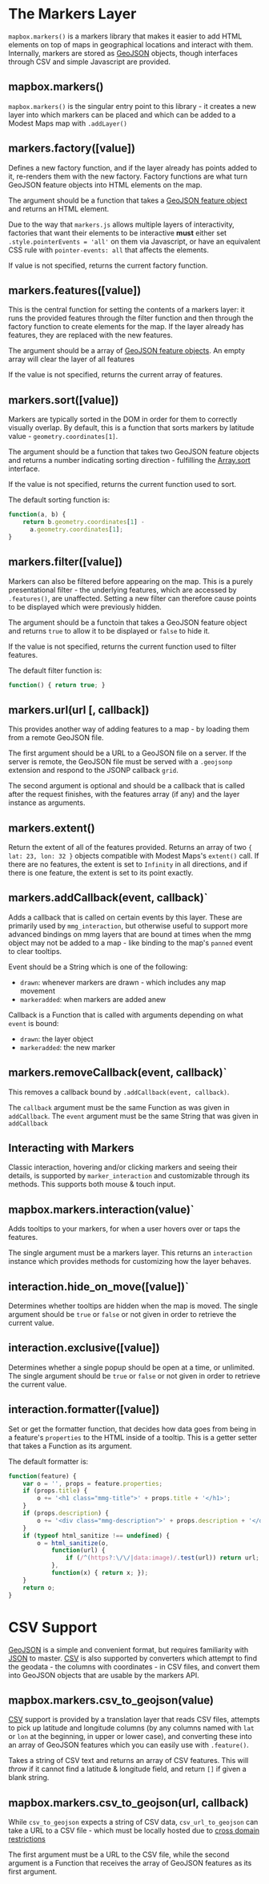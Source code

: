 # The Markers Layer

`mapbox.markers()` is a markers library that makes it easier to add HTML elements
on top of maps in geographical locations and interact with them. Internally,
markers are stored as [GeoJSON](http://www.geojson.org/) objects, though
interfaces through CSV and simple Javascript are provided.

## mapbox.markers()

`mapbox.markers()` is the singular entry point to this library - it creates a
new layer into which markers can be placed and which can be added to
a Modest Maps map with `.addLayer()`

## markers.factory([value])

Defines a new factory function, and if the layer already has points added to it,
re-renders them with the new factory. Factory functions are what turn GeoJSON feature
objects into HTML elements on the map.

The argument should be a function that takes a
[GeoJSON feature object](http://geojson.org/geojson-spec.html#feature-objects)
and returns an HTML element.

Due to the way that `markers.js` allows multiple layers of interactivity, factories
that want their elements to be interactive **must** either set `.style.pointerEvents = 'all'` on
them via Javascript, or have an equivalent CSS rule with `pointer-events: all` that affects
the elements.

If value is not specified, returns the current factory function.

## markers.features([value])

This is the central function for setting the contents of a markers layer: it runs the provided
features through the filter function and then through the factory function to create elements
for the map. If the layer already has features, they are replaced with the new features.

The argument should be
a array of [GeoJSON feature objects](http://geojson.org/geojson-spec.html#feature-objects).
An empty array will clear the layer of all features

If the value is not specified, returns the current array of features.

## markers.sort([value])

Markers are typically sorted in the DOM in order for them to correctly visually overlap. By default,
this is a function that sorts markers by latitude value - `geometry.coordinates[1]`.

The argument should be a function that takes two GeoJSON feature objects and returns a number indicating
sorting direction - fulfilling the [Array.sort](https://developer.mozilla.org/en/JavaScript/Reference/Global_Objects/Array/sort)
interface.

If the value is not specified, returns the current function used to sort.

The default sorting function is:

```javascript
function(a, b) {
    return b.geometry.coordinates[1] -
      a.geometry.coordinates[1];
}
```

## markers.filter([value])

Markers can also be filtered before appearing on the map. This is a purely presentational filter -
the underlying features, which are accessed by `.features()`, are unaffected. Setting a new
filter can therefore cause points to be displayed which were previously hidden.

The argument should be a functoin that takes a GeoJSON feature object and returns `true`
to allow it to be displayed or `false` to hide it.

If the value is not specified, returns the current function used to filter features.

The default filter function is:

```javascript
function() { return true; }
```

## markers.url(url [, callback])

This provides another way of adding features to a map - by loading them from a remote GeoJSON file.

The first argument should be a URL to a GeoJSON file on a server. If the server is remote, the
GeoJSON file must be served with a `.geojsonp` extension and respond to the JSONP callback `grid`.

The second argument is optional and should be a callback that is called after the request finishes,
with the features array (if any) and the layer instance as arguments.

## markers.extent()

Return the extent of all of the features provided.
Returns an array of two `{ lat: 23, lon: 32 }` objects compatible with
Modest Maps's `extent()` call. If there are no features, the extent is set to
`Infinity` in all directions, and if there is one feature, the extent is set
to its point exactly.

## markers.addCallback(event, callback)`

Adds a callback that is called on certain events by this layer. These are primarily used by `mmg_interaction`, but otherwise useful to support more advanced bindings on mmg layers that are bound at times when the mmg object may not be added to a map - like binding to the map's `panned` event to clear tooltips.

Event should be a String which is one of the following:

* `drawn`: whenever markers are drawn - which includes any map movement
* `markeradded`: when markers are added anew

Callback is a Function that is called with arguments depending on what `event` is bound:

* `drawn`: the layer object
* `markeradded`: the new marker

## markers.removeCallback(event, callback)`

This removes a callback bound by `.addCallback(event, callback)`.

The `callback` argument must be the same Function as was given in `addCallback`. The `event` argument must be the same String that was given in `addCallback`

## Interacting with Markers

Classic interaction, hovering and/or clicking markers and seeing their details,
is supported by `marker_interaction` and customizable through its methods.
This supports both mouse & touch input.

## mapbox.markers.interaction(value)`

Adds tooltips to your markers, for when a user hovers over or taps the features.

The single argument must be a markers layer. This returns an `interaction` instance which provides methods for customizing how the layer behaves.

## interaction.hide_on_move([value])`

Determines whether tooltips are hidden when the map is moved. The single argument should be `true` or `false` or not given in order to retrieve the current value.

## interaction.exclusive([value])

Determines whether a single popup should be open at a time, or unlimited. The single argument should be `true` or `false` or not given in order to retrieve the current value.

## interaction.formatter([value])

Set or get the formatter function, that decides how data goes from being in a feature's `properties` to the HTML inside of a tooltip. This is a getter setter that takes a Function as its argument.

The default formatter is:

```javascript
function(feature) {
    var o = '', props = feature.properties;
    if (props.title) {
        o += '<h1 class="mmg-title">' + props.title + '</h1>';
    }
    if (props.description) {
        o += '<div class="mmg-description">' + props.description + '</div>';
    }
    if (typeof html_sanitize !== undefined) {
        o = html_sanitize(o,
            function(url) {
                if (/^(https?:\/\/|data:image)/.test(url)) return url;
            },
            function(x) { return x; });
    }
    return o;
}
```

# CSV Support

[GeoJSON](http://www.geojson.org/) is a simple and convenient format, but requires
familiarity with [JSON](http://www.json.org/) to master. [CSV](http://en.wikipedia.org/wiki/Comma-separated_values) is also supported by converters which attempt to find the geodata -
the columns with coordinates - in CSV files, and convert them into GeoJSON objects
that are usable by the markers API.

## mapbox.markers.csv_to_geojson(value)

[CSV](http://en.wikipedia.org/wiki/Comma-separated_values) support is provided by a translation layer that reads CSV files, attempts to pick up latitude and longitude columns (by any columns named with `lat` or `lon` at the beginning, in upper or lower case), and converting these into an array of GeoJSON features which you can easily use with `.feature()`.

Takes a string of CSV text and returns an array of CSV features. This will _throw_ if it cannot find a latitude & longitude field, and return `[]` if given a blank string.

## mapbox.markers.csv_to_geojson(url, callback)

While `csv_to_geojson` expects a string of CSV data, `csv_url_to_geojson` can take a URL to a CSV file - which must be locally hosted due to [cross domain restrictions](http://en.wikipedia.org/wiki/Same_origin_policy)

The first argument must be a URL to the CSV file, while the second argument is a Function that receives the array of GeoJSON features as its first argument.
